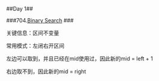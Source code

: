 ##Day 1##

###704.[Binary Search](https://leetcode.cn/problems/binary-search/) ###

关键信息：区间不变量

常用模式：左闭右开区间

左边可以取到，并且已经在mid使用过，因此新的mid = left + 1

右边取不到，因此新的mid = right
